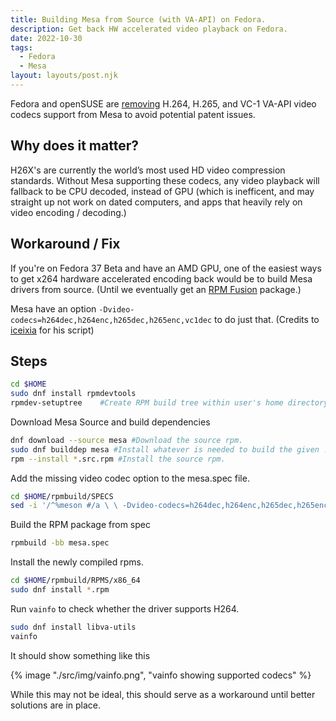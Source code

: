 ```yaml
---
title: Building Mesa from Source (with VA-API) on Fedora.
description: Get back HW accelerated video playback on Fedora.
date: 2022-10-30
tags:
  - Fedora
  - Mesa
layout: layouts/post.njk
---
```


Fedora and openSUSE are [removing](https://linuxiac.com/fedora-and-opensuse-are-dropping-support-for-some-video-codecs/) H.264, H.265, and VC-1 VA-API video codecs support from Mesa to avoid potential patent issues.

## Why does it matter?

H26X's are currently the world’s most used HD video compression standards. Without Mesa supporting these codecs, any video playback will fallback to be CPU decoded, instead of GPU (which is inefficent, and may straight up not work on dated computers, and apps that heavily rely on video encoding / decoding.)

## Workaround / Fix

If you're on Fedora 37 Beta and have an AMD GPU, one of the easiest ways to get x264 hardware accelerated encoding back would be to build Mesa drivers from source. (Until we eventually get an [RPM Fusion](https://bugzilla.rpmfusion.org/show_bug.cgi?id=6426) package.)

Mesa have an option `-Dvideo-codecs=h264dec,h264enc,h265dec,h265enc,vc1dec` to do just that. (Credits to [iceixia](https://www.reddit.com/user/iceixia/) for his script)

## Steps

```bash
cd $HOME
sudo dnf install rpmdevtools
rpmdev-setuptree 	#Create RPM build tree within user's home directory
```

Download Mesa Source and build dependencies

```bash
dnf download --source mesa #Download the source rpm.
sudo dnf builddep mesa #Install whatever is needed to build the given .src.rpm, .nosrc.rpm or .spec file.
rpm --install *.src.rpm #Install the source rpm.
```

Add the missing video codec option to the mesa.spec file.

```bash
cd $HOME/rpmbuild/SPECS
sed -i '/^%meson #/a \ \ -Dvideo-codecs=h264dec,h264enc,h265dec,h265enc,vc1dec #' mesa.spec
```

Build the RPM package from spec

```bash
rpmbuild -bb mesa.spec
```

Install the newly compiled rpms.

```bash
cd $HOME/rpmbuild/RPMS/x86_64
sudo dnf install *.rpm
```

Run `vainfo` to check whether the driver supports H264.

```bash
sudo dnf install libva-utils
vainfo
```

It should show something like this

{% image "./src/img/vainfo.png", "vainfo showing supported codecs" %}

While this may not be ideal, this should serve as a workaround until better solutions are in place.
